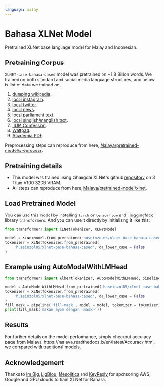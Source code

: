 ```yaml
---
language: malay
---
```


# Bahasa XLNet Model

Pretrained XLNet base language model for Malay and Indonesian. 

## Pretraining Corpus

`XLNET-base-bahasa-cased` model was pretrained on ~1.8 Billion words. We trained on both standard and social media language structures, and below is list of data we trained on,

1. [dumping wikipedia](https://github.com/huseinzol05/Malaya-Dataset#wikipedia-1).
2. [local instagram](https://github.com/huseinzol05/Malaya-Dataset#instagram).
3. [local twitter](https://github.com/huseinzol05/Malaya-Dataset#twitter-1).
4. [local news](https://github.com/huseinzol05/Malaya-Dataset#public-news).
5. [local parliament text](https://github.com/huseinzol05/Malaya-Dataset#parliament).
6. [local singlish/manglish text](https://github.com/huseinzol05/Malaya-Dataset#singlish-text).
7. [IIUM Confession](https://github.com/huseinzol05/Malaya-Dataset#iium-confession).
8. [Wattpad](https://github.com/huseinzol05/Malaya-Dataset#wattpad).
9. [Academia PDF](https://github.com/huseinzol05/Malaya-Dataset#academia-pdf).

Preprocessing steps can reproduce from here, [Malaya/pretrained-model/preprocess](https://github.com/huseinzol05/Malaya/tree/master/pretrained-model/preprocess).

## Pretraining details

- This model was trained using zihangdai XLNet's github [repository](https://github.com/zihangdai/xlnet) on 3 Titan V100 32GB VRAM.
- All steps can reproduce from here, [Malaya/pretrained-model/xlnet](https://github.com/huseinzol05/Malaya/tree/master/pretrained-model/xlnet).

## Load Pretrained Model

You can use this model by installing `torch` or `tensorflow` and Huggingface library `transformers`. And you can use it directly by initializing it like this:  

```python
from transformers import XLNetTokenizer, XLNetModel

model = XLNetModel.from_pretrained('huseinzol05/xlnet-base-bahasa-cased')
tokenizer = XLNetTokenizer.from_pretrained(
    'huseinzol05/xlnet-base-bahasa-cased', do_lower_case = False
)
```

## Example using AutoModelWithLMHead

```python
from transformers import AlbertTokenizer, AutoModelWithLMHead, pipeline

model = AutoModelWithLMHead.from_pretrained('huseinzol05/xlnet-base-bahasa-cased')
tokenizer = XLNetTokenizer.from_pretrained(
    'huseinzol05/xlnet-base-bahasa-cased', do_lower_case = False
)
fill_mask = pipeline('fill-mask', model = model, tokenizer = tokenizer)
print(fill_mask('makan ayam dengan <mask>'))
```

## Results

For further details on the model performance, simply checkout accuracy page from Malaya, https://malaya.readthedocs.io/en/latest/Accuracy.html, we compared with traditional models.

## Acknowledgement

Thanks to [Im Big](https://www.facebook.com/imbigofficial/), [LigBlou](https://www.facebook.com/ligblou), [Mesolitica](https://mesolitica.com/) and [KeyReply](https://www.keyreply.com/) for sponsoring AWS, Google and GPU clouds to train XLNet for Bahasa. 


